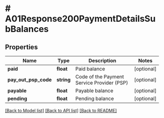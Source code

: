 # # A01Response200PaymentDetailsSubBalances

## Properties

Name | Type | Description | Notes
------------ | ------------- | ------------- | -------------
**paid** | **float** | Paid balance | [optional]
**pay_out_psp_code** | **string** | Code of the Payment Service Provider (PSP) | [optional]
**payable** | **float** | Payable balance | [optional]
**pending** | **float** | Pending balance | [optional]

[[Back to Model list]](../../README.md#models) [[Back to API list]](../../README.md#endpoints) [[Back to README]](../../README.md)
